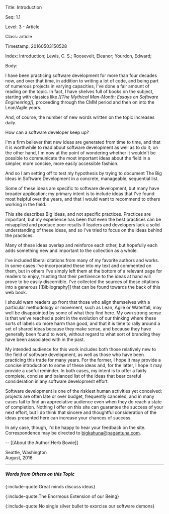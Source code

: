 Title:  Introduction

Seq:    1.1

Level:  3 - Article

Class:  article

Timestamp: 20160503150528

Index:  Introduction; Lewis, C. S.; Roosevelt, Eleanor; Yourdon, Edward; 

Body:

I have been practicing software development for more than four decades now, and over that time, in addition to writing a lot of code, and being part of numerous projects in varying capacities, I've done a fair amount of reading on the topic. In fact, I have shelves full of books on the subject, starting with classics like <cite>[[The Mythical Man-Month: Essays on Software Engineering]]</cite>, proceeding through the CMM period and then on into the Lean/Agile years.

And, of course, the number of new words written on the topic increases daily.

How can a software developer keep up?

I'm a firm believer that new ideas are generated from time to time, and that it is worthwhile to read about software development as well as to do it; on the other hand, I'm now at the point of wondering whether it wouldn't be possible to communicate the most important ideas about the field in a simpler, more concise, more easily accessible fashion.

And so I am setting off to test my hypothesis by trying to document The Big Ideas in Software Development in a concrete, manageable, sequential list.

Some of these ideas are specific to software development, but many have broader application; my primary intent is to include ideas that I've found most helpful over the years, and that I would want to recommend to others working in the field.

This site describes Big Ideas, and not specific practices. Practices are important, but my experience has been that even the best practices can be misapplied and produce poor results if leaders and developers lack a solid understanding of these ideas, and so I've tried to focus on the ideas behind the practices.

Many of these ideas overlap and reinforce each other, but hopefully each adds something new and important to the collection as a whole.

I've included liberal citations from many of my favorite authors and works. In some cases I've incorporated these into my text and commented on them, but in others I've simply left them at the bottom of a relevant page for readers to enjoy, trusting that their pertinence to the ideas at hand will prove to be easily discernible. I've collected the sources of these citations into a generous [[Bibliography]] that can be found towards the back of this web book.

I should warn readers up front that those who align themselves with a particular methodology or movement, such as Lean, Agile or Waterfall, may well be disappointed by some of what they find here. My own strong sense is that we've reached a point in the evolution of our thinking where these sorts of labels do more harm than good, and that it is time to rally around a set of shared ideas because they make sense, and because they have generally been found to work, without regard to what sort of branding they have been associated with in the past.

My intended audience for this work includes both those relatively new to the field of software development, as well as those who have been practicing this trade for many years. For the former, I hope it may provide a concise introduction to some of these ideas and, for the latter, I hope it may provide a useful reminder. In both cases, my intent is to offer a fairly complete, concise and balanced list of the ideas that bear careful consideration in any software development effort.

Software development is one of the riskiest human activities yet conceived: projects are often late or over budget, frequently canceled, and in many cases fail to find an appreciative audience even when they do reach a state of completion. Nothing I offer on this site can guarantee the success of your next effort, but I do think that sincere and thoughtful consideration of the ideas presented here can increase your chances of success.

In any case, though, I'd be happy to hear your feedback on the site. Correspondence may be directed to [bigkahuna@pagantuna.com](mailto:bigkahuna@pagantuna.com).

-- [[About the Author|Herb Bowie]]

Seattle, Washington  <br />
August, 2016

----

##### Words from Others on this Topic

{:include-quote:Great minds discuss ideas}

{:include-quote:The Enormous Extension of our Being}

{:include-quote:No single silver bullet to exorcise our software demons}
